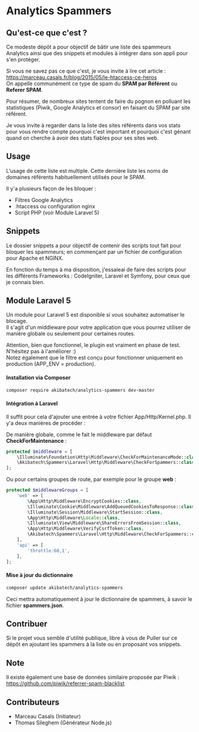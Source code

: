 # Analytics Spammers

## Qu'est-ce que c'est ?

Ce modeste dépôt a pour objectif de bâtir une liste des spammeurs Analytics ainsi que des snippets et modules à intégrer dans son appli pour s'en protéger.

Si vous ne savez pas ce que c'est, je vous invite à lire cet article : https://marceau.casals.fr/blog/2015/05/le-htaccess-ce-heros  
On appelle communément ce type de spam du **SPAM par Référent** ou **Referer SPAM**.

Pour résumer, de nombreux sites tentent de faire du pognon en polluant les statistiques (Piwik, Google Analytics et consor) en faisant du SPAM par site référent.

Je vous invite à regarder dans la liste des sites référents dans vos stats pour vous rendre compte pourquoi c'est important et pourquoi c'est génant quand on cherche à avoir des stats fiables pour ses sites web.

## Usage

L'usage de cette liste est multiple. Cette dernière liste les noms de domaines référents habituellement utilisés pour le SPAM.

Il y'a plusieurs façon de les bloquer :
* Filtres Google Analytics
* .htaccess ou configuration nginx
* Script PHP (voir Module Laravel 5)

## Snippets

Le dossier snippets a pour objectif de contenir des scripts tout fait pour bloquer les spammeurs; en commençant par un fichier de configuration pour Apache et NGINX.

En fonction du temps à ma disposition, j'essaieai de faire des scripts pour les différents Frameworks : CodeIgniter, Laravel et Symfony, pour ceux que je connais bien.

## Module Laravel 5
 
Un module pour Laravel 5 est disponible si vous souhaitez automatiser le blocage.  
Il s'agit d'un middleware pour votre application que vous pourrez utiliser de manière globale ou seulement pour certaines routes.  

Attention, bien que fonctionnel, le plugin est vraiment en phase de test. N'hésitez pas à l'améliorer :)  
Notez également que le filtre est conçu pour fonctionner uniquement en production (APP_ENV = production).

#### Installation via Composer

```bash
composer require akibatech/analytics-spammers dev-master
```

#### Intégration à Laravel

Il suffit pour cela d'ajouter une entrée à votre fichier App/Http/Kernel.php. Il y'a deux manières de procéder :

De manière globale, comme le fait le middleware par défaut **CheckForMaintenance** :
```php
protected $middleware = [
    \Illuminate\Foundation\Http\Middleware\CheckForMaintenanceMode::class,
    \Akibatech\Spammers\Laravel\Http\Middleware\CheckForSpammers::class, // Sera appliqué pour chaque requête
];
```

Ou pour certains groupes de route, par exemple pour le groupe **web** :
```php
protected $middlewareGroups = [
    'web' => [
        \App\Http\Middleware\EncryptCookies::class,
        \Illuminate\Cookie\Middleware\AddQueuedCookiesToResponse::class,
        \Illuminate\Session\Middleware\StartSession::class,
        \App\Http\Middleware\Locale::class,
        \Illuminate\View\Middleware\ShareErrorsFromSession::class,
        \App\Http\Middleware\VerifyCsrfToken::class,
        \Akibatech\Spammers\Laravel\Http\Middleware\CheckForSpammers::class, // Sera appliqué pour les routes sous le joug du groupe web
    ],
    'api' => [
        'throttle:60,1',
    ],
];
```

#### Mise à jour du dictionnaire

```bash
composer update akibatech/analytics-spammers
```

Ceci mettra automatiquement à jour le dictionnaire de spammers, à savoir le fichier **spammers.json**.

## Contribuer

Si le projet vous semble d'utilité publique, libre à vous de Puller sur ce dépôt en ajoutant les spammers à la liste ou en proposant vos snippets.

## Note

Il existe également une base de données similaire proposée par Piwik : https://github.com/piwik/referrer-spam-blacklist

## Contributeurs

* Marceau Casals (Initiateur)
* Thomas Sileghem (Générateur Node.js)